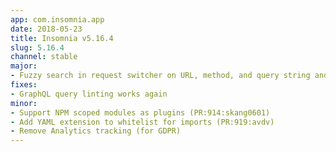 ```yaml
---
app: com.insomnia.app
date: 2018-05-23
title: Insomnia v5.16.4
slug: 5.16.4
channel: stable
major:
- Fuzzy search in request switcher on URL, method, and query string and highlight matches in switcher and sidebar (PR:864:axs221)
fixes:
- GraphQL query linting works again
minor:
- Support NPM scoped modules as plugins (PR:914:skang0601)
- Add YAML extension to whitelist for imports (PR:919:avdv)
- Remove Analytics tracking (for GDPR)
---
```

